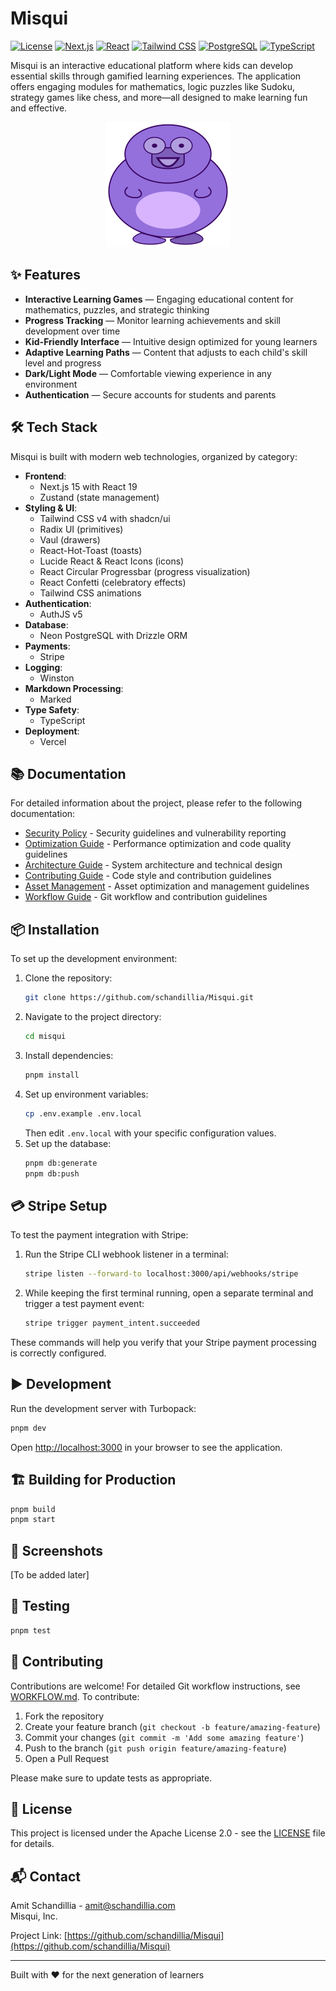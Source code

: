 # Misqui

[![License](https://img.shields.io/badge/License-Apache%202.0-blue.svg)](https://opensource.org/licenses/Apache-2.0)
[![Next.js](https://img.shields.io/badge/Next.js-15-black)](https://nextjs.org/)
[![React](https://img.shields.io/badge/React-19-blue)](https://react.dev/)
[![Tailwind CSS](https://img.shields.io/badge/Tailwind_CSS-4.1-38B2AC)](https://tailwindcss.com/)
[![PostgreSQL](https://img.shields.io/badge/PostgreSQL-Neon-4169E1)](https://www.postgresql.org/)
[![TypeScript](https://img.shields.io/badge/TypeScript-5.3-3178C6)](https://www.typescriptlang.org/)

Misqui is an interactive educational platform where kids can develop essential skills through gamified learning experiences. The application offers engaging modules for mathematics, logic puzzles like Sudoku, strategy games like chess, and more—all designed to make learning fun and effective.

<div style="text-align: center;">
  <img src="public/mascot.svg" alt="Misqui Logo" width="200" />
</div>

## ✨ Features

- **Interactive Learning Games** — Engaging educational content for mathematics, puzzles, and strategic thinking
- **Progress Tracking** — Monitor learning achievements and skill development over time
- **Kid-Friendly Interface** — Intuitive design optimized for young learners
- **Adaptive Learning Paths** — Content that adjusts to each child's skill level and progress
- **Dark/Light Mode** — Comfortable viewing experience in any environment
- **Authentication** — Secure accounts for students and parents

## 🛠️ Tech Stack

Misqui is built with modern web technologies, organized by category:

- **Frontend**:
  - Next.js 15 with React 19
  - Zustand (state management)
- **Styling & UI**:
  - Tailwind CSS v4 with shadcn/ui
  - Radix UI (primitives)
  - Vaul (drawers)
  - React-Hot-Toast (toasts)
  - Lucide React & React Icons (icons)
  - React Circular Progressbar (progress visualization)
  - React Confetti (celebratory effects)
  - Tailwind CSS animations
- **Authentication**:
  - AuthJS v5
- **Database**:
  - Neon PostgreSQL with Drizzle ORM
- **Payments**:
  - Stripe
- **Logging**:
  - Winston
- **Markdown Processing**:
  - Marked
- **Type Safety**:
  - TypeScript
- **Deployment**:
  - Vercel

## 📚 Documentation

For detailed information about the project, please refer to the following documentation:

- [Security Policy](docs/SECURITY.md) - Security guidelines and vulnerability reporting
- [Optimization Guide](docs/OPTIMIZATION.md) - Performance optimization and code quality guidelines
- [Architecture Guide](docs/ARCHITECTURE.md) - System architecture and technical design
- [Contributing Guide](docs/CONTRIBUTING.md) - Code style and contribution guidelines
- [Asset Management](docs/ASSETS.md) - Asset optimization and management guidelines
- [Workflow Guide](WORKFLOW.md) - Git workflow and contribution guidelines

## 📦 Installation

To set up the development environment:

1. Clone the repository:
   ```bash
   git clone https://github.com/schandillia/Misqui.git
   ```
2. Navigate to the project directory:
   ```bash
   cd misqui
   ```
3. Install dependencies:
   ```bash
   pnpm install
   ```
4. Set up environment variables:
   ```bash
   cp .env.example .env.local
   ```
   Then edit `.env.local` with your specific configuration values.
5. Set up the database:
   ```bash
   pnpm db:generate
   pnpm db:push
   ```

## 💳 Stripe Setup

To test the payment integration with Stripe:

1. Run the Stripe CLI webhook listener in a terminal:

   ```bash
   stripe listen --forward-to localhost:3000/api/webhooks/stripe
   ```

2. While keeping the first terminal running, open a separate terminal and trigger a test payment event:
   ```bash
   stripe trigger payment_intent.succeeded
   ```

These commands will help you verify that your Stripe payment processing is correctly configured.

## ▶️ Development

Run the development server with Turbopack:

```bash
pnpm dev
```

Open [http://localhost:3000](http://localhost:3000) in your browser to see the application.

## 🏗️ Building for Production

```bash
pnpm build
pnpm start
```

## 📱 Screenshots

[To be added later]

## 🧪 Testing

```bash
pnpm test
```

## 🤝 Contributing

Contributions are welcome! For detailed Git workflow instructions, see [WORKFLOW.md](WORKFLOW.md). To contribute:

1. Fork the repository
2. Create your feature branch (`git checkout -b feature/amazing-feature`)
3. Commit your changes (`git commit -m 'Add some amazing feature'`)
4. Push to the branch (`git push origin feature/amazing-feature`)
5. Open a Pull Request

Please make sure to update tests as appropriate.

## 📄 License

This project is licensed under the Apache License 2.0 - see the [LICENSE](LICENSE.md) file for details.

## 📬 Contact

Amit Schandillia - amit@schandillia.com  
Misqui, Inc.

Project Link: [https://github.com/schandillia/Misqui](https://github.com/schandillia/Misqui)

---

Built with ❤️ for the next generation of learners
